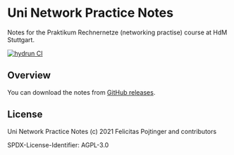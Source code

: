 # Uni Network Practice Notes

Notes for the Praktikum Rechnernetze (networking practise) course at HdM Stuttgart.

[![hydrun CI](https://github.com/pojntfx/uni-netpractice-notes/actions/workflows/hydrun.yaml/badge.svg)](https://github.com/pojntfx/uni-netpractice-notes/actions/workflows/hydrun.yaml)

## Overview

You can download the notes from [GitHub releases](https://github.com/pojntfx/uni-netpractice-notes/releases).

## License

Uni Network Practice Notes (c) 2021 Felicitas Pojtinger and contributors

SPDX-License-Identifier: AGPL-3.0
